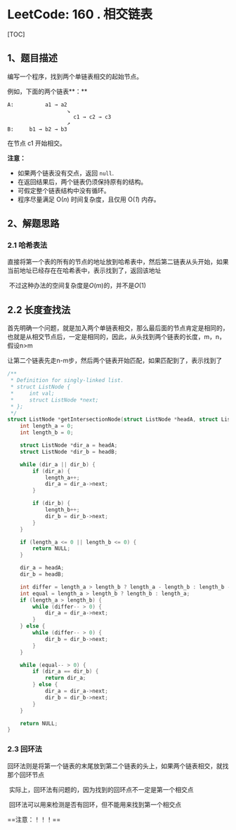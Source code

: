 # LeetCode: 160 . 相交链表

[TOC]

## 1、题目描述



编写一个程序，找到两个单链表相交的起始节点。

 

例如，下面的两个链表**：**

```
A:          a1 → a2
                   ↘
                     c1 → c2 → c3
                   ↗            
B:     b1 → b2 → b3
```

在节点 c1 开始相交。

 

**注意：**

- 如果两个链表没有交点，返回 `null`.
- 在返回结果后，两个链表仍须保持原有的结构。
- 可假定整个链表结构中没有循环。
- 程序尽量满足 O(*n*) 时间复杂度，且仅用 O(*1*) 内存。

 

## 2、解题思路

### 2.1 哈希表法

​	直接将第一个表的所有的节点的地址放到哈希表中，然后第二链表从头开始，如果当前地址已经存在在哈希表中，表示找到了，返回该地址

​	不过这种办法的空间复杂度是$O(m)$的，并不是$O(1)$



## 2.2 长度查找法

​	首先明确一个问题，就是加入两个单链表相交，那么最后面的节点肯定是相同的，也就是从相交节点后，一定是相同的，因此，从头找到两个链表的长度，m，n，假设n>m

​	让第二个链表先走n-m步，然后两个链表开始匹配，如果匹配到了，表示找到了

```c
/**
 * Definition for singly-linked list.
 * struct ListNode {
 *     int val;
 *     struct ListNode *next;
 * };
 */
struct ListNode *getIntersectionNode(struct ListNode *headA, struct ListNode *headB) {
    int length_a = 0;
    int length_b = 0;

    struct ListNode *dir_a = headA;
    struct ListNode *dir_b = headB;

    while (dir_a || dir_b) {
        if (dir_a) {
            length_a++;
            dir_a = dir_a->next;
        }

        if (dir_b) {
            length_b++;
            dir_b = dir_b->next;
        }
    }

    if (length_a <= 0 || length_b <= 0) {
        return NULL;
    }

    dir_a = headA;
    dir_b = headB;

    int differ = length_a > length_b ? length_a - length_b : length_b - length_a;
    int equal = length_a > length_b ? length_b : length_a;
    if (length_a > length_b) {
        while (differ-- > 0) {
            dir_a = dir_a->next;
        }
    } else {
        while (differ-- > 0) {
            dir_b = dir_b->next;
        }
    }

    while (equal-- > 0) {
        if (dir_a == dir_b) {
            return dir_a;
        } else {
            dir_a = dir_a->next;
            dir_b = dir_b->next;
        }
    }

    return NULL;
}
```



### 2.3 回环法

​	回环法则是将第一个链表的末尾放到第二个链表的头上，如果两个链表相交，就找那个回环节点

​	实际上，回环法有问题的，因为找到的回环点不一定是第一个相交点

​	回环法可以用来检测是否有回环，但不能用来找到第一个相交点

==注意：！！！==





​	
